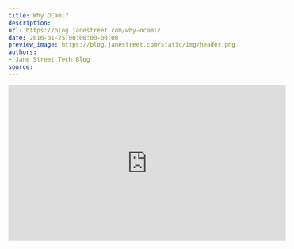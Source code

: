 ```yaml
---
title: Why OCaml?
description:
url: https://blog.janestreet.com/why-ocaml/
date: 2016-01-25T00:00:00-00:00
preview_image: https://blog.janestreet.com/static/img/header.png
authors:
- Jane Street Tech Blog
source:
---
```


<div class="video-container">
  <iframe src="https://www.youtube-nocookie.com/embed/v1CmGbOGb2I?rel=0" width="560" height="315" frameborder="0" allowfullscreen=""></iframe>
</div>


